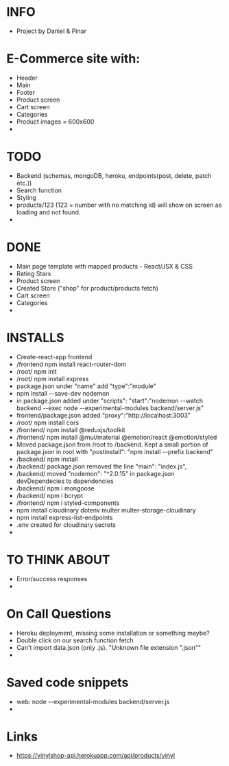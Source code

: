 # INFO

- Project by Daniel & Pinar

# E-Commerce site with:

- Header
- Main
- Footer
- Product screen
- Cart screen
- Categories
- Product images = 600x600
-

# TODO

- Backend (schemas, mongoDB, heroku, endpoints(post, delete, patch etc.))
- Search function
- Styling
- products/123 (123 = number with no matching id) will show on screen as loading and not found.
-

# DONE

- Main page template with mapped products - React/JSX & CSS
- Rating Stars
- Product screen
- Created Store ("shop" for product/products fetch)
- Cart screen
- Categories
-

# INSTALLS

- Create-react-app frontend
- /frontend npm install react-router-dom
- /root/ npm init
- /root/ npm install express
- package.json under "name" add "type":"module"
- npm install --save-dev nodemon
- in package.json added under "scripts": "start":"nodemon --watch backend --exec node --experimental-modules backend/server.js"
- frontend/package.json added "proxy":"http://localhost:3003"
- /root/ npm install cors
- /frontend/ npm install @reduxjs/toolkit
- /frontend/ npm install @mui/material @emotion/react @emotion/styled
- Moved package.json from /root to /backend. Kept a small portion of package.json in root with "postinstall": "npm install --prefix backend"
- /backend/ npm install
- /backend/ package.json removed the line "main": "index.js",
- /backend/ moved "nodemon": "^2.0.15" in package.json devDependecies to dependencies
- /backend/ npm i mongoose
- /backend/ npm i bcrypt
- /frontend/ npm i styled-components
- npm install cloudinary dotenv multer multer-storage-cloudinary
- npm install express-list-endpoints
- .env created for cloudinary secrets
-

# TO THINK ABOUT

- Error/success responses
-

# On Call Questions

- Heroku deployment, missing some installation or something maybe?
- Double click on our search function fetch
- Can't import data.json (only .js). "Unknown file extension ".json""
-

# Saved code snippets

- web: node --experimental-modules backend/server.js
-

# Links

- https://vinylshop-api.herokuapp.com/api/products/vinyl

